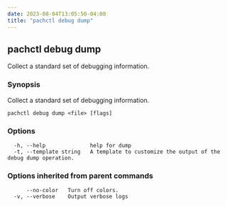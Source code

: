 ```yaml
---
date: 2023-08-04T13:05:50-04:00
title: "pachctl debug dump"
---
```


## pachctl debug dump

Collect a standard set of debugging information.

### Synopsis

Collect a standard set of debugging information.

```
pachctl debug dump <file> [flags]
```

### Options

```
  -h, --help              help for dump
  -t, --template string   A template to customize the output of the debug dump operation.
```

### Options inherited from parent commands

```
      --no-color   Turn off colors.
  -v, --verbose    Output verbose logs
```


